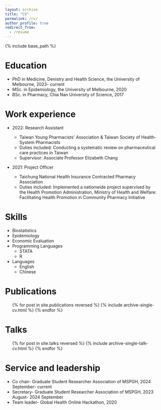 ```yaml
---
layout: archive
title: "CV"
permalink: /cv/
author_profile: true
redirect_from:
  - /resume
---
```


{% include base_path %}

Education
======
* PhD in Medicine, Denistry and Health Science, the University of Melbourne, 2023- current
* MSc. in Epidemiology, the University of Melbourne, 2020
* BSc. in Pharmacy, Chia Nan University of Science, 2017

Work experience
======
* 2022: Research Assistant
  * Taiwan Young Pharmacists' Association & Taiwan Society of Health-System Pharmacists
  * Duties included: Conducting a systematic review on pharmaceutical care practices in Taiwan
  * Supervisor: Associate Professor Elizabeth Chang

* 2021: Project Officer
  * Taichung National Health Insurance Contracted Pharmacy Association
  * Duties included: Implemented a nationwide project supervised by the Health Promotion Administration, Ministry of Health and Welfare: Facilitating Health  Promotion in Community Pharmacy Initiative
  
Skills
======
* Biostatistics
* Epidemiology
* Economic Evaluation
* Programming Languages
  * STATA
  * R
* Languages
  * English
  * Chinese

Publications
======
  <ul>{% for post in site.publications reversed %}
    {% include archive-single-cv.html %}
  {% endfor %}</ul>
  
Talks
======
  <ul>{% for post in site.talks reversed %}
    {% include archive-single-talk-cv.html %}
  {% endfor %}</ul>
  
  
Service and leadership
======
* Co chair- Graduate Student Researcher Association of MSPGH, 2024 September- current
* Secretary- Graduate Student Researcher Association of MSPGH, 2023 August- 2024 September
* Team leader- Global Health Online Hackathon, 2020
